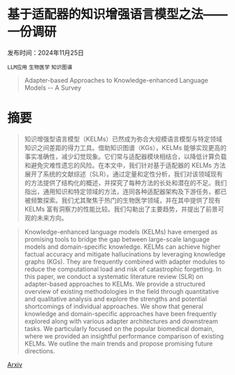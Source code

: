 # 基于适配器的知识增强语言模型之法——一份调研

发布时间：2024年11月25日

`LLM应用` `生物医学` `知识图谱`

> Adapter-based Approaches to Knowledge-enhanced Language Models -- A Survey

# 摘要

> 知识增强型语言模型（KELMs）已然成为弥合大规模语言模型与特定领域知识之间差距的得力工具。借助知识图谱（KGs），KELMs 能够实现更高的事实准确性，减少幻觉现象。它们常与适配器模块相结合，以降低计算负载和避免灾难性遗忘的风险。在本文中，我们针对基于适配器的 KELMs 方法展开了系统的文献综述（SLR）。通过定量和定性分析，我们对该领域现有的方法提供了结构化的概述，并探究了每种方法的长处和潜在的不足。我们指出，通用知识和特定领域的方法，连同各种适配器架构及下游任务，都已被频繁探索。我们尤其聚焦于热门的生物医学领域，并在其中提供了现有 KELMs 富有洞察力的性能比较。我们勾勒出了主要趋势，并提出了前景可观的未来方向。

> Knowledge-enhanced language models (KELMs) have emerged as promising tools to bridge the gap between large-scale language models and domain-specific knowledge. KELMs can achieve higher factual accuracy and mitigate hallucinations by leveraging knowledge graphs (KGs). They are frequently combined with adapter modules to reduce the computational load and risk of catastrophic forgetting. In this paper, we conduct a systematic literature review (SLR) on adapter-based approaches to KELMs. We provide a structured overview of existing methodologies in the field through quantitative and qualitative analysis and explore the strengths and potential shortcomings of individual approaches. We show that general knowledge and domain-specific approaches have been frequently explored along with various adapter architectures and downstream tasks. We particularly focused on the popular biomedical domain, where we provided an insightful performance comparison of existing KELMs. We outline the main trends and propose promising future directions.

[Arxiv](https://arxiv.org/abs/2411.16403)